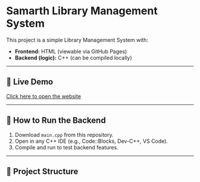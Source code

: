 # Samarth Library Management System

This project is a simple Library Management System with:

- **Frontend:** HTML (viewable via GitHub Pages)
- **Backend (logic):** C++ (can be compiled locally)

---

## 🔹 Live Demo

[Click here to open the website](https://samarth363-daa.github.io/Samarth-LIBRARY-MANAGMENT-SYSTEN/)

---

## 🔹 How to Run the Backend

1. Download `main.cpp` from this repository.
2. Open in any C++ IDE (e.g., Code::Blocks, Dev-C++, VS Code).
3. Compile and run to test backend features.

---

## 🔹 Project Structure


